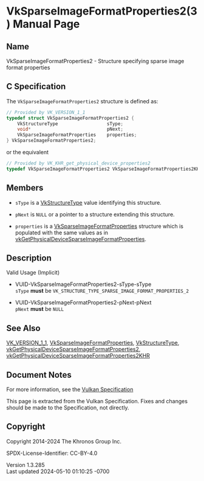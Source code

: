 # VkSparseImageFormatProperties2(3) Manual Page

## Name

VkSparseImageFormatProperties2 - Structure specifying sparse image
format properties



## <a href="#_c_specification" class="anchor"></a>C Specification

The `VkSparseImageFormatProperties2` structure is defined as:

``` c
// Provided by VK_VERSION_1_1
typedef struct VkSparseImageFormatProperties2 {
    VkStructureType                  sType;
    void*                            pNext;
    VkSparseImageFormatProperties    properties;
} VkSparseImageFormatProperties2;
```

or the equivalent

``` c
// Provided by VK_KHR_get_physical_device_properties2
typedef VkSparseImageFormatProperties2 VkSparseImageFormatProperties2KHR;
```

## <a href="#_members" class="anchor"></a>Members

- `sType` is a [VkStructureType](https://registry.khronos.org/vulkan/specs/1.3-extensions/man/html/VkStructureType.html) value identifying
  this structure.

- `pNext` is `NULL` or a pointer to a structure extending this
  structure.

- `properties` is a
  [VkSparseImageFormatProperties](https://registry.khronos.org/vulkan/specs/1.3-extensions/man/html/VkSparseImageFormatProperties.html)
  structure which is populated with the same values as in
  [vkGetPhysicalDeviceSparseImageFormatProperties](https://registry.khronos.org/vulkan/specs/1.3-extensions/man/html/vkGetPhysicalDeviceSparseImageFormatProperties.html).

## <a href="#_description" class="anchor"></a>Description

Valid Usage (Implicit)

- <a href="#VUID-VkSparseImageFormatProperties2-sType-sType"
  id="VUID-VkSparseImageFormatProperties2-sType-sType"></a>
  VUID-VkSparseImageFormatProperties2-sType-sType  
  `sType` **must** be
  `VK_STRUCTURE_TYPE_SPARSE_IMAGE_FORMAT_PROPERTIES_2`

- <a href="#VUID-VkSparseImageFormatProperties2-pNext-pNext"
  id="VUID-VkSparseImageFormatProperties2-pNext-pNext"></a>
  VUID-VkSparseImageFormatProperties2-pNext-pNext  
  `pNext` **must** be `NULL`

## <a href="#_see_also" class="anchor"></a>See Also

[VK_VERSION_1_1](https://registry.khronos.org/vulkan/specs/1.3-extensions/man/html/VK_VERSION_1_1.html),
[VkSparseImageFormatProperties](https://registry.khronos.org/vulkan/specs/1.3-extensions/man/html/VkSparseImageFormatProperties.html),
[VkStructureType](https://registry.khronos.org/vulkan/specs/1.3-extensions/man/html/VkStructureType.html),
[vkGetPhysicalDeviceSparseImageFormatProperties2](https://registry.khronos.org/vulkan/specs/1.3-extensions/man/html/vkGetPhysicalDeviceSparseImageFormatProperties2.html),
[vkGetPhysicalDeviceSparseImageFormatProperties2KHR](https://registry.khronos.org/vulkan/specs/1.3-extensions/man/html/vkGetPhysicalDeviceSparseImageFormatProperties2KHR.html)

## <a href="#_document_notes" class="anchor"></a>Document Notes

For more information, see the <a
href="https://registry.khronos.org/vulkan/specs/1.3-extensions/html/vkspec.html#VkSparseImageFormatProperties2"
target="_blank" rel="noopener">Vulkan Specification</a>

This page is extracted from the Vulkan Specification. Fixes and changes
should be made to the Specification, not directly.

## <a href="#_copyright" class="anchor"></a>Copyright

Copyright 2014-2024 The Khronos Group Inc.

SPDX-License-Identifier: CC-BY-4.0

Version 1.3.285  
Last updated 2024-05-10 01:10:25 -0700
